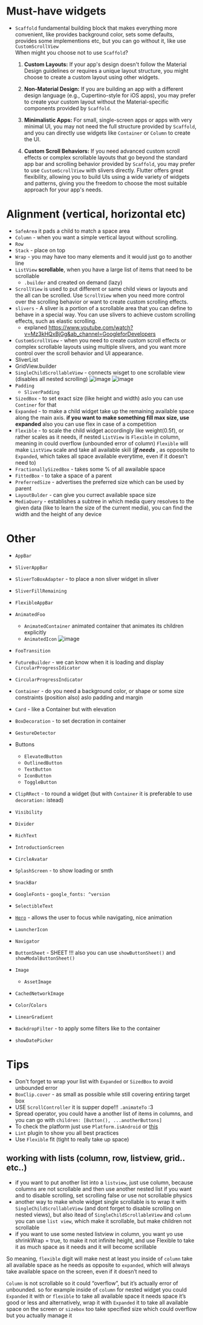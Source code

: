 # Must-have widgets
- `Scaffold` fundamental building block that makes everything more convenient, like provides background color, sets some defaults, provides some implementions etc, but you can go without it, like use `CustomScrollView`  
  When might you choose not to use `Scaffold`?

  1. **Custom Layouts:** If your app's design doesn't follow the Material Design guidelines or requires a unique layout structure, you might choose to create a custom layout using other widgets.

  2. **Non-Material Design:** If you are building an app with a different design language (e.g., Cupertino-style for iOS apps), you may prefer to create your custom layout without the Material-specific components provided by `Scaffold`.

  3. **Minimalistic Apps:** For small, single-screen apps or apps with very minimal UI, you may not need the full structure provided by `Scaffold`, and you can directly use widgets like `Container` or `Column` to create the UI.

  4. **Custom Scroll Behaviors:** If you need advanced custom scroll effects or complex scrollable layouts that go beyond the standard app bar and scrolling behavior provided by `Scaffold`, you may prefer to use `CustomScrollView` with slivers directly.
  Flutter offers great flexibility, allowing you to build UIs using a wide variety of widgets and patterns, giving you the freedom to choose the most suitable approach for your app's needs.

# Alignment (vertical, horizontal etc)
- `SafeArea` it pads a child to match a space area
- `Column` - when you want a simple vertical layout without scrolling.
- `Row`
- `Stack` - place on top
- `Wrap` - you may have too many elements and it would just go to another line
- `ListView` **scrollable**, when you have a large list of items that need to be scrollable
  - `.builder` and created on demand (lazy)
- `ScrollView` is used to put different or same child views or layouts and the all can be scrolled. Use `ScrollView` when you need more control over the scrolling behavior or want to create custom scrolling effects.
- `slivers` -  A sliver is a portion of a scrollable area that you can define to behave in a special way. You can use slivers to achieve custom scrolling effects, such as elastic scrolling.
  - explaned https://www.youtube.com/watch?v=Mz3kHQxBjGg&ab_channel=GoogleforDevelopers
- `CustomScrollView` -  when you need to create custom scroll effects or complex scrollable layouts using multiple slivers, and you want more control over the scroll behavior and UI appearance.
- SliverList
- GridView.builder
- `SingleChildScrollableView` - connects wisget to one scrollable view (disables all nested scrolling)
  ![image](https://github.com/KidPudel/flutter-starter-kit/assets/63263301/02cf4209-29ed-4d89-8161-0e65b8cceeb8)
  ![image](https://github.com/KidPudel/flutter-starter-kit/assets/63263301/b8e9a660-d08d-40e1-8480-a1626efbba33)
- `Padding`
  - `SliverPadding`
- `SizedBox` - to set exact size (like height and width) aslo you can use `Continer` for that
- `Expanded` - to make a child widget take up the remaining available space along the main axis. **if you want to make something fill max size, use expanded** also you can use flex in case of a competition
- `Flexible` - to scale the child widget accordingly like weight(0.5f), or rather scales as it needs, if nested `ListView` is `Flexible` in column, meaning in could overflow (unbounded error of column) `Flexible` will make `ListView` scale and take all available skill (**_if needs_** , as opposite to `Expanded`, which takes all space available everytime, even if it doesn't need to)
- `FractionallySizedBox` - takes some % of all awailable space
- `FittedBox` - to take a space of a parent
- `PreferredSize` - advertises the preferred size which can be used by parent
- `LayoutBulder` - can give you currect available space size
- `MediaQuery` - establishes a subtree in which media query resolves to the given data (like to learn the size of the current media), you can find the width and the height of any device


# Other
- `AppBar`
- `SliverAppBar`
- `SliverToBoxAdapter` - to place a non sliver widget in sliver
- `SliverFillRemaining`
- `FlexibleAppBar`
- `AnimatedFoo`
  - `AnimatedContainer` animated container that animates its children explicitly
  - `AnimatedIcon`
    ![image](https://github.com/KidPudel/flutter-starter-kit/assets/63263301/b5dfcb20-93ff-4d32-b883-4d51bb87810d)

- `FooTransition`
- `FutureBuilder` - we can know when it is loading and display `CircularProgressIdicator`
- `CircularProgressIndicator`
- `Container` - do you need a background color, or shape or some size constraints (position also) aslo padding and margin
- `Card` - like a Container but with elevation
- `BoxDecoration` - to set decration in container
- `GestureDetector`

- Buttons
  - `ElevatedButton`
  - `OutlinedButton`
  - `TextButton`
  - `IconButton`
  - `ToggleButton`

- `ClipRRect` - to round a widget (but with `Container` it is preferable to use `decoration:` istead)

- `Visibility`
- `Divider`
- `RichText`
- `IntroductionScreen`
- `CircleAvatar`
- `SplashScreen` - to show loading or smth
- `SnackBar`
- `GoogleFonts` - `google_fonts: ^version`
- `SelectibleText`
- [`Hero`](https://www.youtube.com/watch?v=Be9UH1kXFDw&ab_channel=GoogleforDevelopers) - allows the user to focus while navigating, nice animation
  
- `LauncherIcon`
- `Navigator`
- `ButtonSheet` - SHEET !!! also you can use `showButtonSheet()` and `showModalButtonSheet()`
- `Image`
  - `AssetImage`
- `CachedNetworkImage`
- `Color`/`Colors`
- `LinearGradient`
- `BackdropFilter` - to apply some filters like to the container
- `showDatePicker`


# Tips
- Don't forget to wrap your list with `Expanded` or `SizedBox` to avoid unbounded error
- `BoxClip.cover` - as small as possible while still covering entiring target box
- USE `ScrollController` it is supper dope!!! `.animateTo` :3
- Spread operator, you could have a another list of items in columns, and you can go with `children: [Button(), ...anotherButtons]`
- To check the platform just use `Platform.isAndroid` or [this](https://github.com/KidPudel/flutter-starter-kit/blob/main/platform_specific.md)
- `Lint` plugin to show you all best practices
- Use `Flexible` fit (tight to really take up space)

## working with lists (column, row, listview, grid.. etc..)
- if you want to put another list into a `listview`, just use column, because columns are not scrollable and then use another nested list if you want and to disable scrolling, set scrolling false or use not scrollable physics
- another way to make whole widget single scrollable is to wrap it with `SingleChildScrollableView` (and dont forget to disable scrolling on nested views), but also itead of `SingleChildScrollableView` and `column` you can use `list view`, which make it scrollable, but make children not scrollable
- if you want to use some nested listview in column, you want yo use shrinkWrap = true, to make it not infinite height, and use Flexible to take it as much space as
it needs and it will become scrillable

So meaning, `flexible` digit will make nest at least you inside of `column` take all available space as he needs as opposite to `expanded`, which will always take available space on the screen, even if it doesn’t need to

`Column` is not scrollable so it could “overflow”, but it’s actually error of unbounded. so for example inside of `column` for nested widget you could `Expanded` it with or `flexible` to take all available space it needs space it’s good or less and alternatively, wrap it with `Expanded` it to take all available space on the screen or `sizebox` too take specified size which could overflow but you actually manage it
